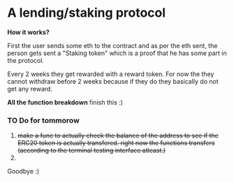 # A lending/staking protocol

**How it works?**

First the user sends some eth to the contract and as per the eth sent, the person gets sent a "Staking token" which is a proof that he has some part in the protocol.

Every 2 weeks they get rewarded with a reward token.
For now the they cannot withdraw before 2 weeks because if they do they basically do not get any reward.


**All the function breakdown**
finish this :)


### TO Do for tommorow
1. ~~make a func to actually check the balance of the address to see if the ERC20 token is actually transfered. 
right now the functions transfers (according to the terminal testing interface atleast.)~~
2.  



Goodbye :)
